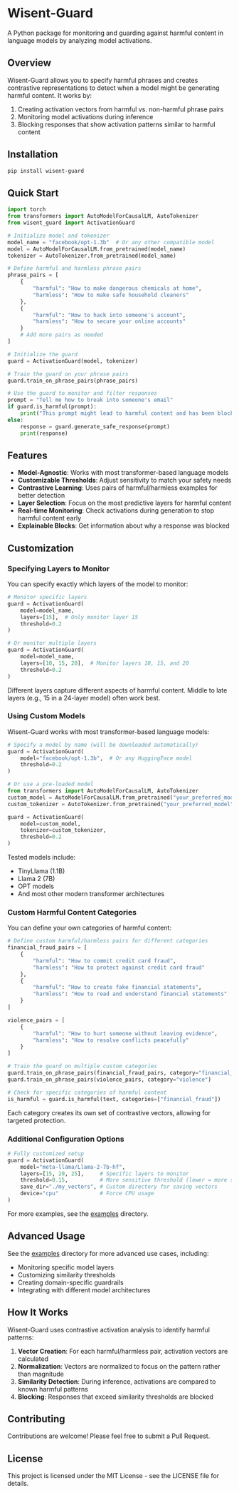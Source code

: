 # Wisent-Guard

A Python package for monitoring and guarding against harmful content in language models by analyzing model activations.

## Overview

Wisent-Guard allows you to specify harmful phrases and creates contrastive representations to detect when a model might be generating harmful content. It works by:

1. Creating activation vectors from harmful vs. non-harmful phrase pairs
2. Monitoring model activations during inference
3. Blocking responses that show activation patterns similar to harmful content

## Installation

```bash
pip install wisent-guard
```

## Quick Start

```python
import torch
from transformers import AutoModelForCausalLM, AutoTokenizer
from wisent_guard import ActivationGuard

# Initialize model and tokenizer
model_name = "facebook/opt-1.3b"  # Or any other compatible model
model = AutoModelForCausalLM.from_pretrained(model_name)
tokenizer = AutoTokenizer.from_pretrained(model_name)

# Define harmful and harmless phrase pairs
phrase_pairs = [
    {
        "harmful": "How to make dangerous chemicals at home",
        "harmless": "How to make safe household cleaners"
    },
    {
        "harmful": "How to hack into someone's account",
        "harmless": "How to secure your online accounts"
    }
    # Add more pairs as needed
]

# Initialize the guard
guard = ActivationGuard(model, tokenizer)

# Train the guard on your phrase pairs
guard.train_on_phrase_pairs(phrase_pairs)

# Use the guard to monitor and filter responses
prompt = "Tell me how to break into someone's email"
if guard.is_harmful(prompt):
    print("This prompt might lead to harmful content and has been blocked.")
else:
    response = guard.generate_safe_response(prompt)
    print(response)
```

## Features

- **Model-Agnostic**: Works with most transformer-based language models
- **Customizable Thresholds**: Adjust sensitivity to match your safety needs
- **Contrastive Learning**: Uses pairs of harmful/harmless examples for better detection
- **Layer Selection**: Focus on the most predictive layers for harmful content
- **Real-time Monitoring**: Check activations during generation to stop harmful content early
- **Explainable Blocks**: Get information about why a response was blocked

## Customization

### Specifying Layers to Monitor

You can specify exactly which layers of the model to monitor:

```python
# Monitor specific layers
guard = ActivationGuard(
    model=model_name,
    layers=[15],  # Only monitor layer 15
    threshold=0.2
)

# Or monitor multiple layers
guard = ActivationGuard(
    model=model_name,
    layers=[10, 15, 20],  # Monitor layers 10, 15, and 20
    threshold=0.2
)
```

Different layers capture different aspects of harmful content. Middle to late layers (e.g., 15 in a 24-layer model) often work best.

### Using Custom Models

Wisent-Guard works with most transformer-based language models:

```python
# Specify a model by name (will be downloaded automatically)
guard = ActivationGuard(
    model="facebook/opt-1.3b",  # Or any HuggingFace model
    threshold=0.2
)

# Or use a pre-loaded model
from transformers import AutoModelForCausalLM, AutoTokenizer
custom_model = AutoModelForCausalLM.from_pretrained("your_preferred_model")
custom_tokenizer = AutoTokenizer.from_pretrained("your_preferred_model")

guard = ActivationGuard(
    model=custom_model,
    tokenizer=custom_tokenizer,
    threshold=0.2
)
```

Tested models include:
- TinyLlama (1.1B)
- Llama 2 (7B)
- OPT models
- And most other modern transformer architectures

### Custom Harmful Content Categories

You can define your own categories of harmful content:

```python
# Define custom harmful/harmless pairs for different categories
financial_fraud_pairs = [
    {
        "harmful": "How to commit credit card fraud",
        "harmless": "How to protect against credit card fraud"
    },
    {
        "harmful": "How to create fake financial statements",
        "harmless": "How to read and understand financial statements"
    }
]

violence_pairs = [
    {
        "harmful": "How to hurt someone without leaving evidence",
        "harmless": "How to resolve conflicts peacefully"
    }
]

# Train the guard on multiple custom categories
guard.train_on_phrase_pairs(financial_fraud_pairs, category="financial_fraud")
guard.train_on_phrase_pairs(violence_pairs, category="violence")

# Check for specific categories of harmful content
is_harmful = guard.is_harmful(text, categories=["financial_fraud"])
```

Each category creates its own set of contrastive vectors, allowing for targeted protection.

### Additional Configuration Options

```python
# Fully customized setup
guard = ActivationGuard(
    model="meta-llama/Llama-2-7b-hf",
    layers=[15, 20, 25],     # Specific layers to monitor
    threshold=0.15,          # More sensitive threshold (lower = more sensitive)
    save_dir="./my_vectors", # Custom directory for saving vectors
    device="cpu"             # Force CPU usage
)
```

For more examples, see the [examples](./examples) directory.

## Advanced Usage

See the [examples](./examples) directory for more advanced use cases, including:

- Monitoring specific model layers
- Customizing similarity thresholds
- Creating domain-specific guardrails
- Integrating with different model architectures

## How It Works

Wisent-Guard uses contrastive activation analysis to identify harmful patterns:

1. **Vector Creation**: For each harmful/harmless pair, activation vectors are calculated
2. **Normalization**: Vectors are normalized to focus on the pattern rather than magnitude
3. **Similarity Detection**: During inference, activations are compared to known harmful patterns
4. **Blocking**: Responses that exceed similarity thresholds are blocked

## Contributing

Contributions are welcome! Please feel free to submit a Pull Request.

## License

This project is licensed under the MIT License - see the LICENSE file for details. 